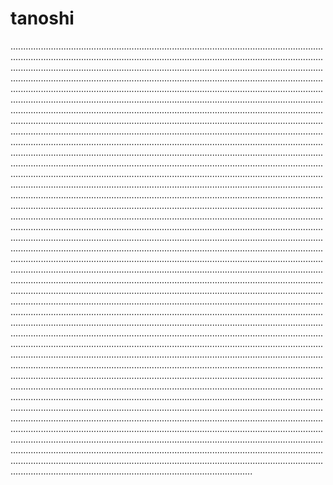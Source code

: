 # tanoshi
................................................................................................................................................................................................................................................................................................................................................................................................................................................................................................................................................................................................................................................................................................................................................................................................................................................................................................................................................................................................................................................................................................................................................................................................................................................................................................................................................................................................................................................................................................................................................................................................................................................................................................................................................................................................................................................................................................................................................................................................................................................................................................................................................................................................................................................................................................................................................................................................................................................................................................................................................................................................................................................................................................................................................................................................................................................................................................................................................................................................................................................................................................................................................................................................................................................................................................................................................................................................................................................................................................................................................................................................................................................................................................................................................................................................................................................................................................................................................................................................................................................................................................................................................................................................................................................................................................................................................................................................................................................................................................................................................................................................................................................................................................................................................................................................................................................................................................................................................................................................................................................................................................................................................................................................................................................................